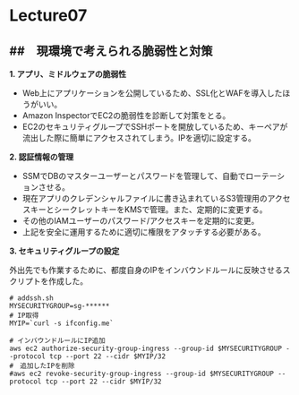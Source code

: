 # Lecture07

##　現環境で考えられる脆弱性と対策
---
**1. アプリ、ミドルウェアの脆弱性**  

+ Web上にアプリケーションを公開しているため、SSL化とWAFを導入したほうがいい。
+ Amazon InspectorでEC2の脆弱性を診断して対策をとる。
+ EC2のセキュリティグループでSSHポートを開放しているため、キーペアが流出した際に簡単にアクセスされてしまう。IPを適切に設定する。

**2. 認証情報の管理**  

+ SSMでDBのマスターユーザーとパスワードを管理して、自動でローテーションさせる。
+ 現在アプリのクレデンシャルファイルに書き込まれているS3管理用のアクセスキーとシークレットキーをKMSで管理。また、定期的に変更する。
+ その他のIAMユーザーのパスワード/アクセスキーを定期的に変更。
+ 上記を安全に運用するために適切に権限をアタッチする必要がある。

**3. セキュリティグループの設定**  

外出先でも作業するために、都度自身のIPをインバウンドルールに反映させるスクリプトを作成した。
```
# addssh.sh
MYSECURITYGROUP=sg-******
# IP取得
MYIP=`curl -s ifconfig.me`

# インバウンドルールにIP追加
aws ec2 authorize-security-group-ingress --group-id $MYSECURITYGROUP --protocol tcp --port 22 --cidr $MYIP/32 
#　追加したIPを削除
#aws ec2 revoke-security-group-ingress --group-id $MYSECURITYGROUP --protocol tcp --port 22 --cidr $MYIP/32
```